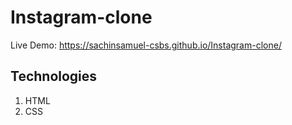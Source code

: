 # Instagram-clone

Live Demo: https://sachinsamuel-csbs.github.io/Instagram-clone/

## Technologies
1. HTML
2. CSS
